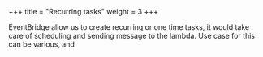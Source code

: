 +++
title = "Recurring tasks"
weight = 3
+++

EventBridge allow us to create recurring or one time tasks, it would take care of scheduling and sending message to the lambda. Use case for this can be various, and 